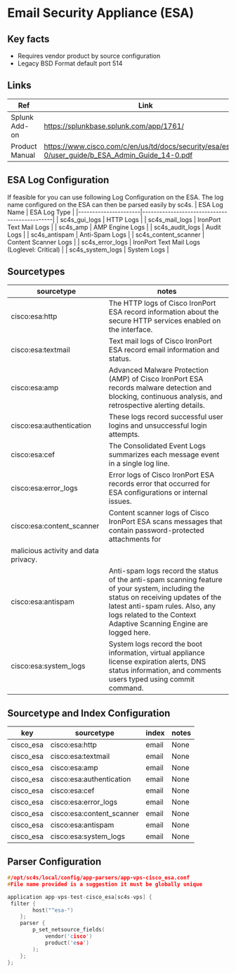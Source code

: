 # Email Security Appliance (ESA)

## Key facts

* Requires vendor product by source configuration
* Legacy BSD Format default port 514

## Links

| Ref            | Link                                                                                                    |
|----------------|---------------------------------------------------------------------------------------------------------|
| Splunk Add-on  | <https://splunkbase.splunk.com/app/1761/>                                                                |
| Product Manual | <https://www.cisco.com/c/en/us/td/docs/security/esa/esa14-0/user_guide/b_ESA_Admin_Guide_14-0.pdf> |

## ESA Log Configuration
If feasible for you can use following Log Configuration on the ESA.
The log name configured on the ESA can then be parsed easily by sc4s.
| ESA Log Name         | ESA Log Type                                 |
|----------------------|----------------------------------------------|
| sc4s_gui_logs        | HTTP Logs                                    |
| sc4s_mail_logs       | IronPort Text Mail Logs                      |
| sc4s_amp             | AMP Engine Logs                              |
| sc4s_audit_logs      | Audit Logs                                   |
| sc4s_antispam        | Anti-Spam Logs                               |
| sc4s_content_scanner | Content Scanner Logs                         |
| sc4s_error_logs      | IronPort Text Mail Logs (Loglevel: Critical) |
| sc4s_system_logs     | System Logs                                  |


## Sourcetypes

| sourcetype     | notes                                                                                                   |
|----------------|---------------------------------------------------------------------------------------------------------|
| cisco:esa:http     |  The HTTP logs of Cisco IronPort ESA record information about the secure HTTP services enabled on the interface.  |
| cisco:esa:textmail     |  Text mail logs of Cisco IronPort ESA record email information and status.  |
| cisco:esa:amp     |  Advanced Malware Protection (AMP) of Cisco IronPort ESA records malware detection and blocking, continuous analysis, and retrospective alerting details.   |
| cisco:esa:authentication     |  These logs record successful user logins and unsuccessful login attempts.   |
| cisco:esa:cef     |  The Consolidated Event Logs summarizes each message event in a single log line.  |
| cisco:esa:error_logs     |  Error logs of Cisco IronPort ESA records error that occurred for ESA configurations or internal issues.   |
| cisco:esa:content_scanner     |  Content scanner logs of Cisco IronPort ESA scans messages that contain password-protected attachments for
malicious activity and data privacy. |
| cisco:esa:antispam     |  Anti-spam logs record the status of the anti-spam scanning feature of your system, including the status on receiving updates of the latest anti-spam rules. Also, any logs related to the Context Adaptive Scanning Engine are logged here.  |
| cisco:esa:system_logs     |  System logs record the boot information, virtual appliance license expiration alerts, DNS status information, and comments users typed using commit command.  |

## Sourcetype and Index Configuration

| key            | sourcetype     | index          | notes          |
|----------------|----------------|----------------|----------------|
| cisco_esa    | cisco:esa:http    | email          | None     |
| cisco_esa    | cisco:esa:textmail    | email          | None     |
| cisco_esa    | cisco:esa:amp    | email          | None     |
| cisco_esa    | cisco:esa:authentication    | email          | None     |
| cisco_esa    | cisco:esa:cef    | email          | None     |
| cisco_esa    | cisco:esa:error_logs    | email          | None     |
| cisco_esa    | cisco:esa:content_scanner    | email          | None     |
| cisco_esa    | cisco:esa:antispam    | email          | None     |
| cisco_esa    | cisco:esa:system_logs    | email          | None     |

## Parser Configuration

```c
#/opt/sc4s/local/config/app-parsers/app-vps-cisco_esa.conf
#File name provided is a suggestion it must be globally unique

application app-vps-test-cisco_esa[sc4s-vps] {
 filter { 
        host("^esa-")
    }; 
    parser { 
        p_set_netsource_fields(
            vendor('cisco')
            product('esa')
        ); 
    };   
};

```
